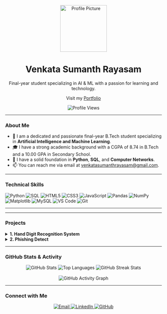 <div align="center">
  <img src="https://avatars.githubusercontent.com/u/79963248?v=4" width="150px" alt="Profile Picture"/>
  <h1>Venkata Sumanth Rayasam</h1>
  <p>Final-year student specializing in AI & ML with a passion for learning and technology.</p>
  <p> Visit my <a href="https://venkatasumanthrayasam.github.io">Portfolio</a></p>
</div>

<div align="center">
  <img src="https://komarev.com/ghpvc/?username=venkatasumanthrayasam&label=Profile%20Views&color=0e75b7&style=flat" alt="Profile Views"/>
</div>

---

### About Me

- 🔭 I am a dedicated and passionate final-year B.Tech student specializing in **Artificial Intelligence and Machine Learning**.
- 🎓 I have a strong academic background with a CGPA of 8.74 in B.Tech and a 10.00 GPA in Secondary School.
- 🌱 I have a solid foundation in **Python**, **SQL**, and **Computer Networks**.
- 📫 You can reach me via email at venkatasumanthrayasam@gmail.com.

---

### Technical Skills

<div align="left">
  <img src="https://img.shields.io/badge/python-3670A0?style=for-the-badge&logo=python&logoColor=ffdd54" alt="Python" />
  <img src="https://img.shields.io/badge/SQL-4479A1?style=for-the-badge&logo=mysql&logoColor=white" alt="SQL" />
  <img src="https://img.shields.io/badge/html5-%23E34F26.svg?style=for-the-badge&logo=html5&logoColor=white" alt="HTML5" />
  <img src="https://img.shields.io/badge/css3-%231572B6.svg?style=for-the-badge&logo=css3&logoColor=white" alt="CSS3" />
  <img src="https://img.shields.io/badge/javascript-%23323330.svg?style=for-the-badge&logo=javascript&logoColor=%23F7DF1E" alt="JavaScript" />
  <img src="https://img.shields.io/badge/pandas-150458?style=for-the-badge&logo=pandas&logoColor=white" alt="Pandas" />
  <img src="https://img.shields.io/badge/Numpy-013243?style=for-the-badge&logo=numpy&logoColor=white" alt="NumPy" />
  <img src="https://img.shields.io/badge/Matplotlib-3080c9?style=for-the-badge&logo=matplotlib&logoColor=white" alt="Matplotlib" />
  <img src="https://img.shields.io/badge/MySQL-00000F?style=for-the-badge&logo=mysql&logoColor=white" alt="MySQL" />
  <img src="https://img.shields.io/badge/VS%20Code-007ACC?style=for-the-badge&logo=visual-studio-code&logoColor=white" alt="VS Code" />
  <img src="https://img.shields.io/badge/git-%23F05033.svg?style=for-the-badge&logo=git&logoColor=white" alt="Git" />
</div>

---

---
### Projects

<details>
  <summary><b>1. Hand Digit Recognition System</b></summary>
  <p>Developed and optimized a deep learning-based digit recognition system with 98%+ accuracy, integrating real-time prediction and visualization to enhance model interpretability and user interaction.</p>
  <ul>
    <li><b>Technologies Used:</b> TensorFlow, Keras, Python, Tkinter, Matplotlib, Pandas, NumPy</li>
    <li><b>Repository:</b> <a href="https://github.com/venkatasumanthrayasam/Hand-Digit-Recognition-System">Hand Digit Recognition System</a></li>
  </ul>
</details>

<details>
  <summary><b>2. Phishing Detect</b></summary>
  <p>A web-based tool for phishing detection.</p>
  <ul>
    <li><b>Tools Used:</b> Python, HTML, CSS, JavaScript, Pandas, NumPy</li>
    <li><b>Repository:</b> <a href="https://github.com/venkatasumanthrayasam/Phishing-detect">Phishing Detect</a></li>
  </ul>
</details>

---

### GitHub Stats & Activity

<div align="center">
  <img src="https://github-readme-stats.vercel.app/api?username=venkatasumanthrayasam&show_icons=true&theme=dark" alt="GitHub Stats"/>
  <img src="https://github-readme-stats.vercel.app/api/top-langs/?username=venkatasumanthrayasam&layout=compact&theme=dark" alt="Top Languages"/>
  <img src="https://streak-stats.demolab.com/?user=venkatasumanthrayasam&theme=dark" alt="GitHub Streak Stats"/>
</div>
<br>

<div align="center">
  <img src="https://github-readme-activity-graph.vercel.app/graph?username=venkatasumanthrayasam&theme=dark" alt="GitHub Activity Graph"/>
</div>

---

### Connect with Me

<div align="center">
  <a href="mailto:venkatasumanthrayasam@gmail.com">
    <img src="https://img.shields.io/badge/Gmail-D14836?style=for-the-badge&logo=gmail&logoColor=white" alt="Email" />
  </a>
  <a href="https://linkedin.com/in/rvsumanth">
    <img src="https://img.shields.io/badge/LinkedIn-0077B5?style=for-the-badge&logo=linkedin&logoColor=white" alt="LinkedIn" />
  </a>
  <a href="https://github.com/venkatasumanthrayasam">
    <img src="https://img.shields.io/badge/GitHub-100000?style=for-the-badge&logo=github&logoColor=white" alt="GitHub" />
  </a>
</div>
